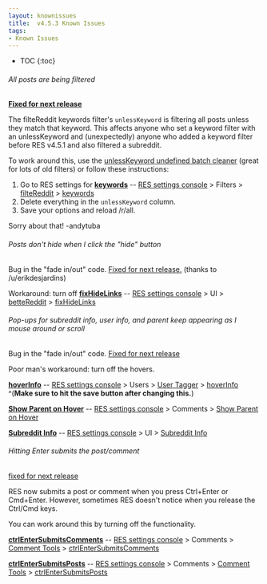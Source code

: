 ```yaml
---
layout: knownissues
title:  v4.5.3 Known Issues
tags:
- Known Issues
---
```


* TOC
{:toc}

###### All posts are being filtered

**[Fixed for next release](https://github.com/honestbleeps/Reddit-Enhancement-Suite/pull/1891)**


The filteReddit keywords filter's `unlessKeyword` is filtering all posts unless they match that keyword.  This affects anyone who set a keyword filter with an unlessKeyword and (unexpectedly) anyone who added a keyword filter before RES v4.5.1 and also filtered a subreddit.

To work around this, use the [unlessKeyword undefined batch cleaner](http://codepen.io/andytuba/full/ZYOxzB/) (great for lots of old filters) or follow these instructions:

1. Go to RES settings for **[keywords](https://www.reddit.com/#!settings/filteReddit/keywords)**
-- [](#gear)
[RES settings console](https://www.reddit.com/#!settings) > Filters > [filteReddit](https://www.reddit.com/#!settings/filteReddit "filteReddit")  > [keywords](https://www.reddit.com/#!settings/filteReddit/keywords)
1. Delete everything in the `unlessKeyword` column.
1. Save your options and reload /r/all.

Sorry about that!  -andytuba

###### Posts don't hide when I click the "hide" button

Bug in the "fade in/out" code. [Fixed for next release.](https://github.com/honestbleeps/Reddit-Enhancement-Suite/pull/1890) (thanks to /u/erikdesjardins)

Workaround: turn off **[fixHideLinks](https://www.reddit.com/#!settings/betteReddit/fixHideLinks)**
-- [](#gear)
[RES settings console](https://www.reddit.com/#!settings) > UI > [betteReddit](https://www.reddit.com/#!settings/betteReddit "betteReddit")  > [fixHideLinks](https://www.reddit.com/#!settings/betteReddit/fixHideLinks)


###### Pop-ups for subreddit info, user info, and parent keep appearing as I mouse around or scroll

Bug in the "fade in/out" code. [Fixed for next release](https://github.com/honestbleeps/Reddit-Enhancement-Suite/issues/1884)


Poor man's workaround: turn off the hovers.


**[hoverInfo](https://www.reddit.com/r/RESissues/wiki/knownissues#!settings/userTagger/hoverInfo)**
-- [](#gear)
[RES settings console](https://www.reddit.com/r/RESissues/wiki/knownissues#!settings) > Users > [User Tagger](https://www.reddit.com/r/RESissues/wiki/knownissues#!settings/userTagger "userTagger")  > [hoverInfo](https://www.reddit.com/r/RESissues/wiki/knownissues#!settings/userTagger/hoverInfo)
^(**Make sure to hit the save button after changing this.**)

**[Show Parent on Hover](https://www.reddit.com/r/RESissues/wiki/knownissues#!settings/showParent)**
-- [](#gear)
[RES settings console](https://www.reddit.com/r/RESissues/wiki/knownissues#!settings) > Comments > [Show Parent on Hover](https://www.reddit.com/r/RESissues/wiki/knownissues#!settings/showParent "showParent")

**[Subreddit Info](https://www.reddit.com/r/RESissues/wiki/knownissues#!settings/subredditInfo)**
-- [](#gear)
[RES settings console](https://www.reddit.com/r/RESissues/wiki/knownissues#!settings) > UI > [Subreddit Info](https://www.reddit.com/r/RESissues/wiki/knownissues#!settings/subredditInfo "subredditInfo")



###### Hitting Enter submits the post/comment

[fixed for next release](https://github.com/honestbleeps/Reddit-Enhancement-Suite/issues/1885)

RES now submits a post or comment when you press  Ctrl+Enter or Cmd+Enter. However, sometimes RES doesn't notice when you release the Ctrl/Cmd keys.

You can work around this by turning off the functionality.

**[ctrlEnterSubmitsComments](https://www.reddit.com/#!settings/commentTools/ctrlEnterSubmitsComments)**
-- [](#gear)
[RES settings console](https://www.reddit.com/#!settings) > Comments > [Comment Tools](https://www.reddit.com/#!settings/commentTools "commentTools")  > [ctrlEnterSubmitsComments](https://www.reddit.com/#!settings/commentTools/ctrlEnterSubmitsComments)

**[ctrlEnterSubmitsPosts](https://www.reddit.com/#!settings/commentTools/ctrlEnterSubmitsPosts)**
-- [](#gear)
[RES settings console](https://www.reddit.com/#!settings) > Comments > [Comment Tools](https://www.reddit.com/#!settings/commentTools "commentTools")  > [ctrlEnterSubmitsPosts](https://www.reddit.com/#!settings/commentTools/ctrlEnterSubmitsPosts)

